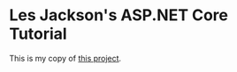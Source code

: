 # Les Jackson's ASP.NET Core Tutorial
This is my copy of [this project](https://www.youtube.com/watch?v=fmvcAzHpsk8).

